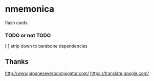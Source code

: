 # nmemonica
flash cards


### TODO or not TODO
[ ] strip down to barebone dependencies


## Thanks
 http://www.japaneseverbconjugator.com/
 https://translate.google.com/
 